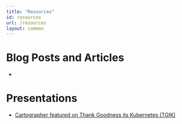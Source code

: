 ```yaml
---
title: "Resources"
id: resources
url: /resources
layout: common
---
```


# Blog Posts and Articles

* 

# Presentations

* [Cartographer featured on Thank Goodness its Kubernetes (TGIK)]() 